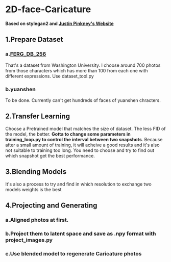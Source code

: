 # 2D-face-Caricature 
**Based on stylegan2 and [Justin Pinkney's Website](https://www.justinpinkney.com)**

## 1.Prepare Dataset
### a.[FERG_DB_256](http://grail.cs.washington.edu/projects/deepexpr/ferg-2d-db.html) 
That's a dataset from Washington University.
I choose around 700 photos from those characters which has more than 100 from each one with different expressions.
Use dataset_tool.py

### b.yuanshen
To be done. Currently can't get hundreds of faces of yuanshen chracters.

## 2.Transfer Learning
Choose a Pretrained model that matches the size of dataset.
The less FID of the model, the better.
**Gotta to change some parameters in training_loop.py to control the interval between two snapshots**. 
Because after a small amount of training, it will acheive a good results and it's also not suitable to training too long. 
You need to choose and try to find out which snapshot get the best performance.

## 3.Blending Models
It's also a process to try and find in which resolution to exchange two models weights is the best

## 4.Projecting and Generating
### a.Aligned photos at first.
### b.Project them to latent space and save as .npy format with project_images.py
### c.Use blended model to regenerate Caricature photos

